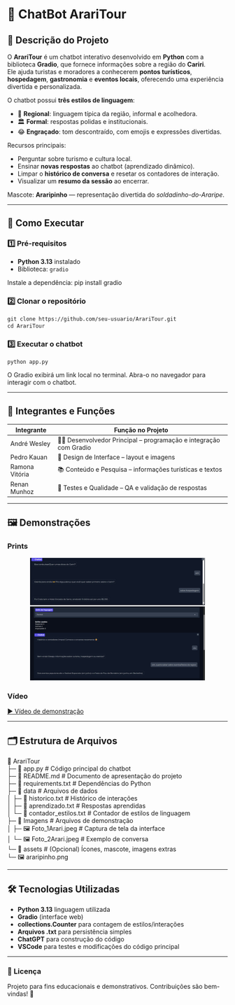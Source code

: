 # 🤖 ChatBot ArariTour

## 📌 Descrição do Projeto
O **ArariTour** é um chatbot interativo desenvolvido em **Python** com a biblioteca **Gradio**, que fornece informações sobre a região do **Cariri**.  
Ele ajuda turistas e moradores a conhecerem **pontos turísticos**, **hospedagem**, **gastronomia** e **eventos locais**, oferecendo uma experiência divertida e personalizada.

O chatbot possui **três estilos de linguagem**:
- 🏡 **Regional**: linguagem típica da região, informal e acolhedora.  
- 🏛️ **Formal**: respostas polidas e institucionais.  
- 😂 **Engraçado**: tom descontraído, com emojis e expressões divertidas.  

Recursos principais:
- Perguntar sobre turismo e cultura local.  
- Ensinar **novas respostas** ao chatbot (aprendizado dinâmico).  
- Limpar o **histórico de conversa** e resetar os contadores de interação.  
- Visualizar um **resumo da sessão** ao encerrar.  

Mascote: **Araripinho** — representação divertida do *soldadinho-do-Araripe*.

---

## 🚀 Como Executar

### 1️⃣ Pré-requisitos
- **Python 3.13** instalado  
- Biblioteca: `gradio`

Instale a dependência:
    pip install gradio

### 2️⃣ Clonar o repositório
    git clone https://github.com/seu-usuario/ArariTour.git
    cd ArariTour

### 3️⃣ Executar o chatbot
    python app.py

O Gradio exibirá um link local no terminal. Abra-o no navegador para interagir com o chatbot.

---

## 👥 Integrantes e Funções
| Integrante         | Função no Projeto                                      |
|--------------------|--------------------------------------------------------|
| André Wesley       | 🧑‍💻 Desenvolvedor Principal – programação e integração com Gradio |
| Pedro Kauan        | 🎨 Design de Interface – layout e imagens              |
| Ramona Vitória     | 📚 Conteúdo e Pesquisa – informações turísticas e textos|
| Renan Munhoz       | 🧪 Testes e Qualidade – QA e validação de respostas    |

---

## 🖼️ Demonstrações
### Prints
<p align="center">
  <img src="Imagens/Foto_1Arari.jpeg" width="400"/>
  <img src="Imagens/Foto_2Arari.jpeg" width="400"/>
</p>


### Vídeo
  [▶️ Vídeo de demonstração](Video/8d5430df-8430-4e1a-963f-206d9057f3ca.mp4)

---

## 🗂️ Estrutura de Arquivos

📁 ArariTour  
├─ 📄 app.py                # Código principal do chatbot  
├─ 📄 README.md             # Documento de apresentação do projeto  
├─ 📄 requirements.txt      # Dependências do Python  
├─ 📁 data                  # Arquivos de dados  
│   ├─ 📄 historico.txt     # Histórico de interações  
│   ├─ 📄 aprendizado.txt   # Respostas aprendidas  
│   └─ 📄 contador_estilos.txt  # Contador de estilos de linguagem  
├─ 📁 Imagens                  # Arquivos de demonstração  
│   ├─ 🖼️ Foto_1Arari.jpeg        # Captura de tela da interface  
│   └─ 🖼️ Foto_2Arari.jpeg       # Exemplo de conversa  
└─ 📁 assets                # (Opcional) Ícones, mascote, imagens extras  
    └─ 🖼️ araripinho.png

---

## 🛠️ Tecnologias Utilizadas
- **Python 3.13** linguagem utilizada 
- **Gradio** (interface web)  
- **collections.Counter** para contagem de estilos/interações  
- **Arquivos .txt** para persistência simples
- **ChatGPT** para construção do código
- **VSCode** para testes e modificações do código principal

---

### 📜 Licença
Projeto para fins educacionais e demonstrativos. Contribuições são bem-vindas! 🚀
